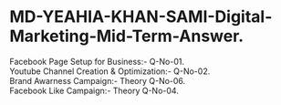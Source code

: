 # MD-YEAHIA-KHAN-SAMI-Digital-Marketing-Mid-Term-Answer.  
Facebook Page Setup for Business:- Q-No-01.  
Youtube Channel Creation & Optimization:- Q-No-02.  
Brand Awarness Campaign:- Theory Q-No-06.  
Facebook Like Campaign:- Theory Q-No-04.  
